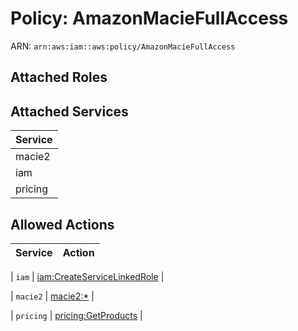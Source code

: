 # Policy: AmazonMacieFullAccess

ARN: `arn:aws:iam::aws:policy/AmazonMacieFullAccess`

## Attached Roles

## Attached Services

| Service |
|---------|
| macie2 |
| iam |
| pricing |

## Allowed Actions

| Service | Action |
|:-------:|--------|

| `iam` | [iam:CreateServiceLinkedRole](../actions.md#iam:createservicelinkedrole) |

| `macie2` | [macie2:*](../actions.md#macie2:all) |

| `pricing` | [pricing:GetProducts](../actions.md#pricing:getproducts) |
